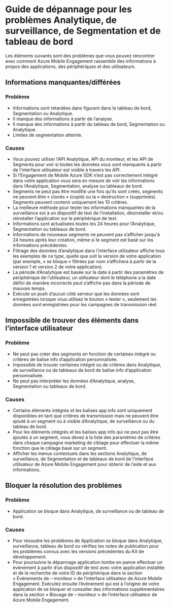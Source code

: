 <properties 
   pageTitle="Engagement de Mobile Azure Guide - Analytique de dépannage" 
   description="Résolution des problèmes d’Analytique, de surveillance, de Segmentation et de tableau de bord dans Azure Mobile Engagement" 
   services="mobile-engagement" 
   documentationCenter="" 
   authors="piyushjo" 
   manager="dwrede" 
   editor=""/>

<tags
   ms.service="mobile-engagement"
   ms.devlang="na"
   ms.topic="article"
   ms.tgt_pltfrm="mobile-multiple"
   ms.workload="mobile" 
   ms.date="08/19/2016"
   ms.author="piyushjo"/>

# <a name="troubleshooting-guide-for-analytics-monitoring-segmentation-and-dashboard-issues"></a>Guide de dépannage pour les problèmes Analytique, de surveillance, de Segmentation et de tableau de bord

Les éléments suivants sont des problèmes que vous pouvez rencontrer avec comment Azure Mobile Engagement rassemble des informations à propos des applications, des périphériques et des utilisateurs.

## <a name="missingdelayed-information"></a>Informations manquantes/différées

### <a name="issue"></a>Problème
- Informations sont retardées dans figurant dans le tableau de bord, Segmentation ou Analytique.
- Il manque des informations à partir de l’analyse.
- Il manque des informations à partir du tableau de bord, Segmentation ou Analytique.
- Limites de segmentation atteinte.

### <a name="causes"></a>Causes

- Vous pouvez utiliser l’API Analytique, API du moniteur, et les API de Segments pour voir si toutes les données vous sont manquants à partir de l’interface utilisateur est visible à travers les API.
- Si l’Engagement de Mobile Azure SDK n’est pas correctement intégré dans votre application vous sera en mesure de voir les informations dans l’Analytique, Segmentation, analyse ou tableaux de bord.
- Segments ne peut pas être modifié une fois qu’ils sont créés, segments ne peuvent être « clonés » (copié) ou la « destruction » (supprimés). Segments peuvent contenir uniquement les 10 critères.
- La meilleure méthode pour tester les informations manquantes de la surveillance est à un dispositif de test de l’installation, désinstaller et/ou réinstaller l’application sur le périphérique de test.
- Informations sont actualisées toutes les 24 heures pour l’Analytique, Segmentation ou tableaux de bord.
- Informations de nouveaux segments ne peuvent pas s’afficher jusqu'à 24 heures après leur création, même si le segment est basé sur les informations précédentes.
- Filtrage des données d’analytique dans l’interface utilisateur affiche tous les exemples de ce type, quelle que soit la version de votre application (par exemple, « se bloque » filtrées par nom s’affichera à partir de la version 1 et version 2 de votre application).
- La période d’Analytique est basée sur la date à partir des paramètres de périphérique de l’utilisateur, un utilisateur dont le téléphone a la date défini de manière incorrecte peut s’affiche pas dans la période de mauvais temps.
- Exécute un push d’aucun côté serveur que les données sont enregistrées lorsque vous utilisez le bouton « tester », seulement les données sont enregistrées pour les campagnes de transmission réel.

## <a name="cant-locate-items-in-ui"></a>Impossible de trouver des éléments dans l’interface utilisateur

### <a name="issue"></a>Problème
- Ne peut pas créer des segments en fonction de certaines intégré ou critères de balise info d’application personnalisée.
- Impossible de trouver certaines intégré ou de critères dans Analytique, de surveillance ou de tableaux de bord de balise info d’application personnalisée.
- Ne peut pas interpréter les données d’Analytique, analyse, Segmentation ou tableaux de bord.

### <a name="causes"></a>Causes

- Certains éléments intégrés et les balises app info sont uniquement disponibles en tant que critères de transmission mais ne peuvent être ajouté à un segment ou à visible d’Analytique, de surveillance ou du tableau de bord. 
- Pour les éléments intégrés et les balises app info qui ne peut pas être ajoutés à un segment, vous devez à la liste des paramètres de critères dans chaque campagne marketing de ciblage pour effectuer la même fonction que le ciblage basé sur un segment.
- Afficher les menus contextuels dans les sections Analytique, de surveillance, de Segmentation et de tableaux de bord de l’interface utilisateur de Azure Mobile Engagement pour obtenir de l’aide et aux informations.

## <a name="crash-troubleshooting"></a>Bloquer la résolution des problèmes

### <a name="issue"></a>Problème
- Application se bloque dans Analytique, de surveillance ou de tableau de bord.

### <a name="causes"></a>Causes

- Pour résoudre les problèmes de Application se bloque dans Analytique, surveillance, tableau de bord ou vérifiez les notes de publication pour les problèmes connus avec les versions précédentes du Kit de développement.
- Pour poursuivre le dépannage application tombe en panne effectuer un événement à partir d’un dispositif de test avec votre application installée et de la recherche de votre ID de périphérique dans la section « Événements de – moniteur » de l’interface utilisateur de Azure Mobile Engagement. Exécutez ensuite l’événement qui est à l’origine de votre application de se bloquer et consulter des informations supplémentaires dans la section « Blocage de – moniteur » de l’interface utilisateur de Azure Mobile Engagement. 

 
